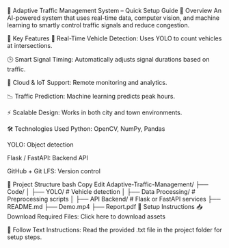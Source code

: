 🚦 Adaptive Traffic Management System – Quick Setup Guide
📌 Overview
An AI-powered system that uses real-time data, computer vision, and machine learning to smartly control traffic signals and reduce congestion.

🎯 Key Features
🚗 Real-Time Vehicle Detection: Uses YOLO to count vehicles at intersections.

🕒 Smart Signal Timing: Automatically adjusts signal durations based on traffic.

📡 Cloud & IoT Support: Remote monitoring and analytics.

📉 Traffic Prediction: Machine learning predicts peak hours.

⚡ Scalable Design: Works in both city and town environments.

🛠️ Technologies Used
Python: OpenCV, NumPy, Pandas

YOLO: Object detection

Flask / FastAPI: Backend API

GitHub + Git LFS: Version control

📂 Project Structure
bash
Copy
Edit
Adaptive-Traffic-Management/
├── Code/
│   ├── YOLO/              # Vehicle detection
│   ├── Data Processing/   # Preprocessing scripts
│   ├── API Backend/       # Flask or FastAPI services
├── README.md
├── Demo.mp4
├── Report.pdf
📌 Setup Instructions
📥 Download Required Files:
Click here to download assets

📝 Follow Text Instructions:
Read the provided .txt file in the project folder for setup steps.
